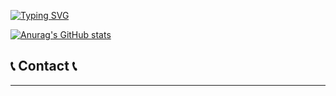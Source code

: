 <div align="left">

[![Typing SVG](https://readme-typing-svg.demolab.com?font=Fira+Code&weight=700&size=30&duration=1000&pause=2000&color=20A3F7&background=01FF7500&center=true&vCenter=true&random=false&width=450&lines=My+First+Github👋)](https://git.io/typing-svg)

[![Anurag's GitHub stats](https://github-readme-stats.vercel.app/api?username=YoungCheol-Lee)](https://github.com/anuraghazra/github-readme-stats)


## 📞 Contact 📞
---
